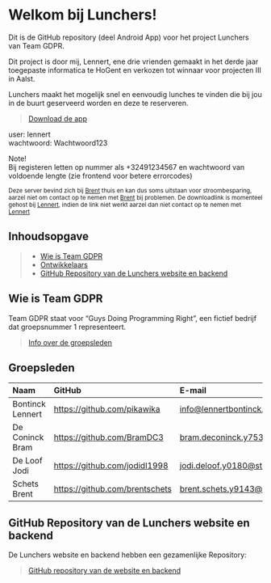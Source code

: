 
# Welkom bij Lunchers!

Dit is de GitHub repository (deel Android App) voor het project Lunchers van Team GDPR. 

Dit project is door mij, Lennert, ene drie vrienden gemaakt in het derde jaar toegepaste informatica te HoGent en verkozen tot winnaar voor projecten III in Aalst.

Lunchers maakt het mogelijk snel en eenvoudig lunches te vinden die bij jou in de buurt geserveerd worden en deze te reserveren.

> [Download de app](https://www.lennertbontinck.com/ftp/apk/lunchers.apk)

user: lennert  
wachtwoord: Wachtwoord123

Note!  
Bij registeren letten op nummer als +32491234567 en wachtwoord van voldoende lengte (zie frontend voor betere errorcodes)

<sub>Deze server bevind zich bij [Brent](#groepsleden) thuis en kan dus soms uitstaan voor stroombesparing, aarzel niet om contact op te nemen met [Brent](#groepsleden) bij problemen. De downloadlink is momenteel gehost bij [Lennert](#groepsleden), indien de link niet werkt aarzel dan niet contact op te nemen met [Lennert](#groepsleden)</sub>


## Inhoudsopgave

> - [Wie is Team GDPR](#wie-is-team-gdpr)
> - [Ontwikkelaars](#ontwikkelaars)
> - [GitHub Repository van de Lunchers website en backend](#github-repository-van-de-lunchers-website-en-backend)

## Wie is Team GDPR
Team GDPR staat voor “Guys Doing Programming Right”, een fictief bedrijf dat groepsnummer 1 representeert.

> [Info over de groepsleden](#groepsleden)

## Groepsleden

| Naam     | GitHub                        | E-mail                               |
| :---     | :---                          | :---                                |
| Bontinck Lennert | <https://github.com/pikawika> | [info@lennertbontinck.com](mailto:info@lennertbontinck.com) |
| De Coninck Bram | <https://github.com/BramDC3> | [bram.deconinck.y7538@student.hogent.be](mailto:bram.deconinck.y7538@student.hogent.be) |
| De Loof Jodi | <https://github.com/jodidl1998> | [jodi.deloof.y0180@student.hogent.be](mailto:jodi.deloof.y0180@student.hogent.be) |
| Schets Brent | <https://github.com/brentschets> | [brent.schets.y9143@student.hogent.be](mailto:brent.schets.y9143@student.hogent.be) |

## GitHub Repository van de Lunchers website en backend
De Lunchers website en backend hebben een gezamenlijke Repository:
> [GitHub repository van de website en backend](https://github.com/pikawika/lunchers)

